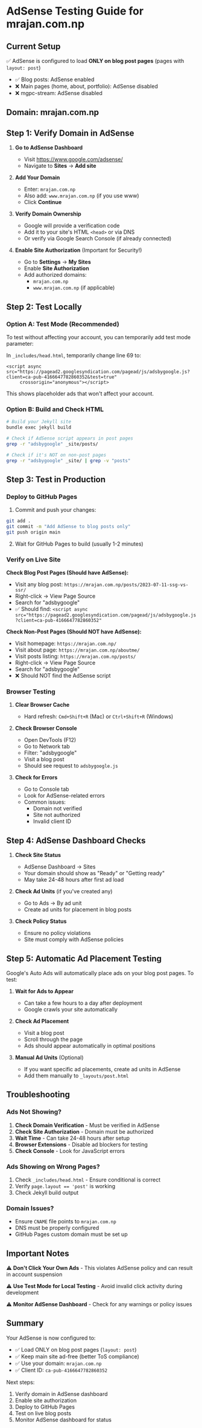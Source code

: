 # AdSense Testing Guide for mrajan.com.np

## Current Setup
✅ AdSense is configured to load **ONLY on blog post pages** (pages with `layout: post`)
- ✅ Blog posts: AdSense enabled
- ❌ Main pages (home, about, portfolio): AdSense disabled
- ❌ mgpc-stream: AdSense disabled

## Domain: mrajan.com.np

## Step 1: Verify Domain in AdSense

1. **Go to AdSense Dashboard**
   - Visit https://www.google.com/adsense/
   - Navigate to **Sites** → **Add site**

2. **Add Your Domain**
   - Enter: `mrajan.com.np`
   - Also add: `www.mrajan.com.np` (if you use www)
   - Click **Continue**

3. **Verify Domain Ownership**
   - Google will provide a verification code
   - Add it to your site's HTML `<head>` or via DNS
   - Or verify via Google Search Console (if already connected)

4. **Enable Site Authorization** (Important for Security!)
   - Go to **Settings** → **My Sites**
   - Enable **Site Authorization**
   - Add authorized domains:
     - `mrajan.com.np`
     - `www.mrajan.com.np` (if applicable)

## Step 2: Test Locally

### Option A: Test Mode (Recommended)
To test without affecting your account, you can temporarily add test mode parameter:

In `_includes/head.html`, temporarily change line 69 to:
```liquid
<script async src="https://pagead2.googlesyndication.com/pagead/js/adsbygoogle.js?client=ca-pub-4166647782860352&test=true"
     crossorigin="anonymous"></script>
```

This shows placeholder ads that won't affect your account.

### Option B: Build and Check HTML
```bash
# Build your Jekyll site
bundle exec jekyll build

# Check if AdSense script appears in post pages
grep -r "adsbygoogle" _site/posts/

# Check if it's NOT on non-post pages
grep -r "adsbygoogle" _site/ | grep -v "posts"
```

## Step 3: Test in Production

### Deploy to GitHub Pages
1. Commit and push your changes:
```bash
git add .
git commit -m "Add AdSense to blog posts only"
git push origin main
```

2. Wait for GitHub Pages to build (usually 1-2 minutes)

### Verify on Live Site

**Check Blog Post Pages (Should have AdSense):**
- Visit any blog post: `https://mrajan.com.np/posts/2023-07-11-ssg-vs-ssr/`
- Right-click → View Page Source
- Search for "adsbygoogle"
- ✅ Should find: `<script async src="https://pagead2.googlesyndication.com/pagead/js/adsbygoogle.js?client=ca-pub-4166647782860352"`

**Check Non-Post Pages (Should NOT have AdSense):**
- Visit homepage: `https://mrajan.com.np/`
- Visit about page: `https://mrajan.com.np/aboutme/`
- Visit posts listing: `https://mrajan.com.np/posts/`
- Right-click → View Page Source
- Search for "adsbygoogle"
- ❌ Should NOT find the AdSense script

### Browser Testing
1. **Clear Browser Cache**
   - Hard refresh: `Cmd+Shift+R` (Mac) or `Ctrl+Shift+R` (Windows)

2. **Check Browser Console**
   - Open DevTools (F12)
   - Go to Network tab
   - Filter: "adsbygoogle"
   - Visit a blog post
   - Should see request to `adsbygoogle.js`

3. **Check for Errors**
   - Go to Console tab
   - Look for AdSense-related errors
   - Common issues:
     - Domain not verified
     - Site not authorized
     - Invalid client ID

## Step 4: AdSense Dashboard Checks

1. **Check Site Status**
   - AdSense Dashboard → Sites
   - Your domain should show as "Ready" or "Getting ready"
   - May take 24-48 hours after first ad load

2. **Check Ad Units** (if you've created any)
   - Go to Ads → By ad unit
   - Create ad units for placement in blog posts

3. **Check Policy Status**
   - Ensure no policy violations
   - Site must comply with AdSense policies

## Step 5: Automatic Ad Placement Testing

Google's Auto Ads will automatically place ads on your blog post pages. To test:

1. **Wait for Ads to Appear**
   - Can take a few hours to a day after deployment
   - Google crawls your site automatically

2. **Check Ad Placement**
   - Visit a blog post
   - Scroll through the page
   - Ads should appear automatically in optimal positions

3. **Manual Ad Units** (Optional)
   - If you want specific ad placements, create ad units in AdSense
   - Add them manually to `_layouts/post.html`

## Troubleshooting

### Ads Not Showing?
1. **Check Domain Verification** - Must be verified in AdSense
2. **Check Site Authorization** - Domain must be authorized
3. **Wait Time** - Can take 24-48 hours after setup
4. **Browser Extensions** - Disable ad blockers for testing
5. **Check Console** - Look for JavaScript errors

### Ads Showing on Wrong Pages?
1. Check `_includes/head.html` - Ensure conditional is correct
2. Verify `page.layout == 'post'` is working
3. Check Jekyll build output

### Domain Issues?
- Ensure `CNAME` file points to `mrajan.com.np`
- DNS must be properly configured
- GitHub Pages custom domain must be set up

## Important Notes

⚠️ **Don't Click Your Own Ads** - This violates AdSense policy and can result in account suspension

⚠️ **Use Test Mode for Local Testing** - Avoid invalid click activity during development

⚠️ **Monitor AdSense Dashboard** - Check for any warnings or policy issues

## Summary

Your AdSense is now configured to:
- ✅ Load ONLY on blog post pages (`layout: post`)
- ✅ Keep main site ad-free (better ToS compliance)
- ✅ Use your domain: `mrajan.com.np`
- ✅ Client ID: `ca-pub-4166647782860352`

Next steps:
1. Verify domain in AdSense dashboard
2. Enable site authorization
3. Deploy to GitHub Pages
4. Test on live blog posts
5. Monitor AdSense dashboard for status

